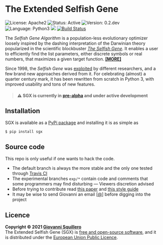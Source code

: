 The Extended Selfish Gene
=========================

![License: Apache2](https://img.shields.io/badge/license-apache2-green.svg)
![Status: Active](https://img.shields.io/badge/status-active-green.svg)
![Version: 0.2.dev](https://img.shields.io/badge/version-0.2.dev-yellowgreen.svg)
![Language: Python3](https://img.shields.io/badge/language-python3-blue.svg)
![](https://www.google-analytics.com/collect?v=1&t=pageview&tid=UA-28094298-5&cid=4f34399f-f437-4f67-9390-61c649f9b8b2&dl=https%3A%2F%2Fgithub.com%2Fsquillero%2Fsgx%2F)
[![Build Status](https://travis-ci.org/squillero/sgx.svg?branch=master)](https://travis-ci.org/squillero/sgx)

The *Selfish Gene Algorithm* is a population-less evolutionary optimizer loosely inspired by the dashing interpretation of the Darwinian theory popularized in the scientific blockbuster [*The Selfish Gene*](https://en.wikipedia.org/wiki/The_Selfish_Gene). It enables a user to efficiently find the list parameters, either discrete symbols or real numbers, that maximizes a given target function. [**[MORE]**](HISTORY.md)

Since 1998, the *Selfish Gene* was [exploited](https://goo.gl/Baw9I8) by different researchers, and a few brand new approaches derived from it. For celebrating (almost) a quarter century mark, it has been  rewritten from scratch in Python 3, with improved usability and tons of new features. 

> #### :warning: SGX is currently in [pre-alpha](https://en.wikipedia.org/wiki/Software_release_life_cycle#Pre-alpha) and under active development

## Installation

SGX is available as a [PyPi package](https://pypi.org/project/sgx) and installing it is as simple as

```shell
$ pip install sgx
```

## Source code

This repo is only useful if one wants to hack the code.

* The default branch is always the more stable and the only one tested through [Travis CI](https://en.wikipedia.org/wiki/Travis_CI)
* The experimental branches `exp/*` contain code and comments that some programmers may find disturbing —  Viewers discretion advised
* Before trying to contribute read [this paper](http://doi.org/10.1007/978-3-662-43505-2_45) and [this style guide](https://github.com/squillero/style/blob/master/python.md)
* It may be wise to send Giovanni an email [[@](mailto:giovanni.squillero@polito.it)] before digging into the project

## Licence

**Copyright © 2021 [Giovanni Squillero](https://staff.polito.it/giovanni.squillero/)**  
The Extended Selfish Gene (SGX) is [free and open-source software](https://en.wikipedia.org/wiki/Free_and_open-source_software), and it is distributed under the [European Union Public Licence](https://www.eupl.eu/).
